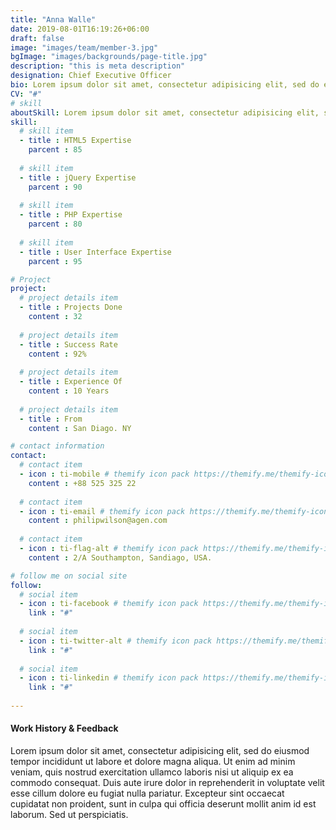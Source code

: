 ```yaml
---
title: "Anna Walle"
date: 2019-08-01T16:19:26+06:00
draft: false
image: "images/team/member-3.jpg"
bgImage: "images/backgrounds/page-title.jpg"
description: "this is meta description"
designation: Chief Executive Officer
bio: Lorem ipsum dolor sit amet, consectetur adipisicing elit, sed do eiusmod tempor incididunt ut labore et dolore magna aliqua.enim ad minim veniam.
CV: "#"
# skill
aboutSkill: Lorem ipsum dolor sit amet, consectetur adipisicing elit, sed do eiusmod tempor incididunt ut labore et dolore magna aliqua. Ut enim ad minim veniam.
skill:
  # skill item
  - title : HTML5 Expertise
    parcent : 85
    
  # skill item
  - title : jQuery Expertise
    parcent : 90
    
  # skill item
  - title : PHP Expertise
    parcent : 80
    
  # skill item
  - title : User Interface Expertise
    parcent : 95

# Project
project:
  # project details item
  - title : Projects Done
    content : 32
    
  # project details item
  - title : Success Rate
    content : 92%
    
  # project details item
  - title : Experience Of
    content : 10 Years
    
  # project details item
  - title : From
    content : San Diago. NY

# contact information
contact:
  # contact item
  - icon : ti-mobile # themify icon pack https://themify.me/themify-icons
    content : +88 525 325 22
    
  # contact item
  - icon : ti-email # themify icon pack https://themify.me/themify-icons
    content : philipwilson@agen.com
    
  # contact item
  - icon : ti-flag-alt # themify icon pack https://themify.me/themify-icons
    content : 2/A Southampton, Sandiago, USA.

# follow me on social site
follow:
  # social item
  - icon : ti-facebook # themify icon pack https://themify.me/themify-icons
    link : "#"
    
  # social item
  - icon : ti-twitter-alt # themify icon pack https://themify.me/themify-icons
    link : "#"
    
  # social item
  - icon : ti-linkedin # themify icon pack https://themify.me/themify-icons
    link : "#"
    
---
```


#### Work History & Feedback

Lorem ipsum dolor sit amet, consectetur adipisicing elit, sed do eiusmod tempor incididunt ut labore et
dolore magna aliqua. Ut enim ad minim veniam, quis nostrud exercitation ullamco laboris nisi ut aliquip ex ea
commodo consequat. Duis aute irure dolor in reprehenderit in voluptate velit esse cillum dolore eu fugiat
nulla pariatur. Excepteur sint occaecat cupidatat non proident, sunt in culpa qui officia deserunt mollit anim
id est laborum. Sed ut perspiciatis.